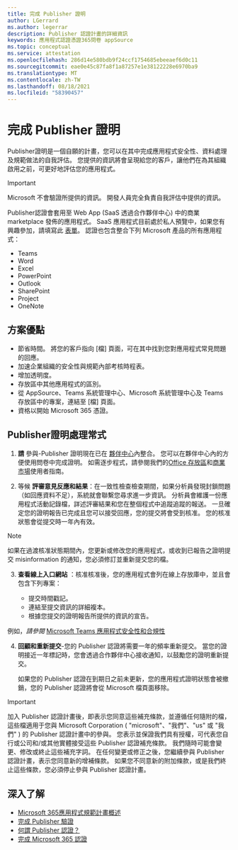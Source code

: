 ```yaml
---
title: 完成 Publisher 證明
author: LGerrard
ms.author: legerrar
description: Publisher 認證計畫的詳細資訊
keywords: 應用程式認證憑證365問卷 appSource
ms.topic: conceptual
ms.service: attestation
ms.openlocfilehash: 286d14e580bdb9f24ccf1754685ebeeaef6d0c11
ms.sourcegitcommit: eae0e45c87fa8f1a87257e1e38122228e6970ba9
ms.translationtype: MT
ms.contentlocale: zh-TW
ms.lasthandoff: 08/18/2021
ms.locfileid: "58390457"
---
```

# <a name="complete-publisher-attestation"></a>完成 Publisher 證明

Publisher證明是一個自願的計畫，您可以在其中完成應用程式安全性、資料處理及規範做法的自我評估。 您提供的資訊將會呈現給您的客戶，讓他們在為其組織啟用之前，可更好地評估您的應用程式。 

> [!IMPORTANT]
> Microsoft 不會驗證所提供的資訊。 開發人員完全負責自我評估中提供的資訊。 

Publisher認證會套用至 Web App (SaaS 透過合作夥伴中心) 中的商業 marketplace 發佈的應用程式。 SaaS 應用程式目前處於私人預覽中，如果您有興趣參加，請填寫此 [表單](https://customervoice.microsoft.com/Pages/ResponsePage.aspx?id=v4j5cvGGr0GRqy180BHbR4cf3qxCU_RNtqjCSalFdSFUNDMzTVJKR0wzTEJRSFJVSk9OQUlOV0RJSyQlQCN0PWcu)。 認證也包含整合下列 Microsoft 產品的所有應用程式：
- Teams
- Word
- Excel
- PowerPoint 
- Outlook
- SharePoint
- Project
- OneNote


## <a name="program-benefits"></a>方案優點
- 節省時間。 將您的客戶指向 [檔] 頁面，可在其中找到您對應用程式常見問題的回應。
- 加速企業組織的安全性與規範內部考核時程表。
- 增加透明度。
- 存放區中其他應用程式的區別。 
- 從 AppSource、Teams 系統管理中心、Microsoft 系統管理中心及 Teams 存放區中的專案，連結至 [檔] 頁面。 
- 資格以開始 Microsoft 365 憑證。
 

## <a name="publisher-attestation-process"></a>Publisher證明處理常式

1. **請** 參與-Publisher 證明現在已在 [夥伴中心](https://partner.microsoft.com)內整合。 您可以在夥伴中心內的方便使用問卷中完成證明。 如需逐步程式，請參閱我們的[Office 存放區](https://docs.microsoft.com/microsoft-365-app-certification/docs/userguide)和[商業市場](https://docs.microsoft.com/en-us/microsoft-365-app-certification/docs/saasuserguide)使用者指南。

2. 等候 **評審意見反應和結果**：在一致性檢查檢查期間，如果分析員發現封鎖問題（如回應資料不足），系統就會聯繫您尋求進一步資訊。 分析員會維護一份應用程式活動記錄檔，詳述評審結果和您在整個程式中追蹤追蹤的報送。 一旦確定您的證明報告已完成且您可以接受回應，您的提交將會受到核准。 您的核准狀態會從提交時一年內有效。

> [!NOTE]
> 如果在過渡核准狀態期間內，您更新或修改您的應用程式，或收到已報告之證明提交 misinformation 的通知，您必須修訂並重新提交您的檔。

3. **查看線上入口網站** ：核准核准後，您的應用程式會列在線上存放庫中，並且會包含下列專案：

   - 提交時間戳記。
   - 連結至提交資訊的詳細複本。
   - 根據您提交的證明報告所提供的資訊的宣告。

例如，*請參閱* [Microsoft Teams 應用程式安全性和合規性](../teams/teams-apps.md)

4. **回顧和重新提交**-您的 Publisher 認證將需要一年的頻率重新提交。 當您的證明接近一年標記時，您會透過合作夥伴中心接收通知，以鼓勵您的證明重新提交。 

   如果您的 Publisher 認證在到期日之前未更新，您的應用程式證明狀態會被撤銷，您的 Publisher 認證將會從 Microsoft 檔頁面移除。 

>[!IMPORTANT]
>加入 Publisher 認證計畫後，即表示您同意這些補充條款，並遵循任何隨附的檔，這些檔適用于您與 Microsoft Corporation ( "microsoft"、"我們"、"us" 或 "我們" ) 的 Publisher 認證計畫中的參與。 您表示並保證我們具有授權，可代表您自行或公司和/或其他實體接受這些 Publisher 認證補充條款。 我們隨時可能會變更、修改或終止這些補充字詞。 在任何變更或修正之後，您繼續參與 Publisher 認證計畫，表示您同意新的增補條款。 如果您不同意新的附加條款，或是我們終止這些條款，您必須停止參與 Publisher 認證計畫。

## <a name="learn-more"></a>深入了解

* [Microsoft 365應用程式規範計畫概述](~/overview.md)  
* [完成 Publisher 驗證](https://docs.microsoft.com/azure/active-directory/develop/mark-app-as-publisher-verified)  
* [何謂 Publisher 認證？](~/docs/enterprise-app-attestation-guide.md)  
* [完成 Microsoft 365 認證](~/docs/certification.md)
